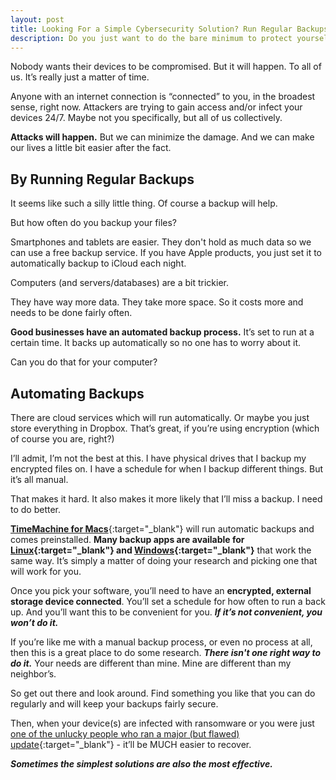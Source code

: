 ```yaml
---
layout: post
title: Looking For a Simple Cybersecurity Solution? Run Regular Backups
description: Do you just want to do the bare minimum to protect yourself from online attacks? If there's one thing you need to do, it's this.
---
```


Nobody wants their devices to be compromised. But it will happen. To all of us. It’s really just a matter of time.

Anyone with an internet connection is “connected” to you, in the broadest sense, right now. Attackers are trying to gain access and/or infect your devices 24/7. Maybe not you specifically, but all of us collectively.

**Attacks will happen.** But we can minimize the damage. And we can make our lives a little bit easier after the fact.

<!--more-->

## By Running Regular Backups

It seems like such a silly little thing. Of course a backup will help.

But how often do you backup your files?

Smartphones and tablets are easier. They don't hold as much data so we can use a free backup service. If you have Apple products, you just set it to automatically backup to iCloud each night.

Computers (and servers/databases) are a bit trickier. 

They have way more data. They take more space. So it costs more and needs to be done fairly often.

**Good businesses have an automated backup process.** It’s set to run at a certain time. It backs up automatically so no one has to worry about it.

Can you do that for your computer?

## Automating Backups

There are cloud services which will run automatically. Or maybe you just store everything in Dropbox. That’s great, if you’re using encryption (which of course you are, right?)

I’ll admit, I’m not the best at this. I have physical drives that I backup my encrypted files on. I have a schedule for when I backup different things. But it’s all manual.

That makes it hard. It also makes it more likely that I’ll miss a backup. I need to do better.

[**TimeMachine for Macs**](https://support.apple.com/en-us/HT201250){:target="_blank"} will run automatic backups and comes preinstalled.  **Many backup apps are available for [Linux](https://www.ubuntupit.com/top-15-free-open-source-backup-software-for-linux/){:target="_blank"} and [Windows](https://www.lifewire.com/free-backup-software-tools-2617964){:target="_blank"}** that work the same way. It’s simply a matter of doing your research and picking one that will work for you. 

Once you pick your software, you’ll need to have an **encrypted, external storage device connected**. You’ll set a schedule for how often to run a back up. And you’ll want this to be convenient for you. ***If it’s not convenient, you won’t do it.***

If you’re like me with a manual backup process, or even no process at all, then this is a great place to do some research. ***There isn't one right way to do it.*** Your needs are different than mine. Mine are different than my neighbor’s. 

So get out there and look around. Find something you like that you can do regularly and will keep your backups fairly secure.

Then, when your device(s) are infected with ransomware or you were just [one of the unlucky people who ran a major (but flawed) update](https://krebsonsecurity.com/2018/10/patch-tuesday-october-2018-edition/){:target="_blank"} - it’ll be MUCH easier to recover.

***Sometimes the simplest solutions are also the most effective.***
